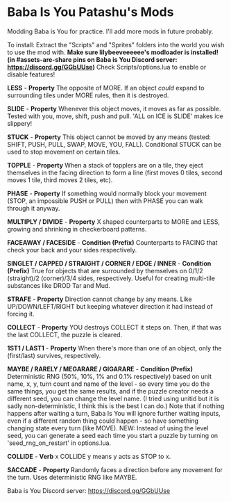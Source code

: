 # Baba Is You Patashu's Mods

Modding Baba is You for practice. I'll add more mods in future probably.

To install: Extract the "Scripts" and "Sprites" folders into the world you wish to use the mod with. **Make sure lilybeeveeeeee's modloader is installed! (in #assets-are-share pins on Baba is You Discord server: https://discord.gg/GGbUUse)** Check Scripts/options.lua to enable or disable features!

**LESS** - __Property__ The opposite of MORE. If an object *could* expand to surrounding tiles under MORE rules, then it is destroyed.

**SLIDE** - __Property__ Whenever this object moves, it moves as far as possible. Tested with you, move, shift, push and pull. 'ALL on ICE is SLIDE'  makes ice slippery!

**STUCK** - __Property__ This object cannot be moved by any means (tested: SHIFT, PUSH, PULL, SWAP, MOVE, YOU, FALL). Conditional STUCK can be used to stop movement on certain tiles.

**TOPPLE** - __Property__ When a stack of topplers are on a tile, they eject themselves in the facing direction to form a line (first moves 0 tiles, second moves 1 tile, third moves 2 tiles, etc).

**PHASE** - __Property__ If something would normally block your movement (STOP, an impossible PUSH or PULL) then with PHASE you can walk through it anyway.

**MULTIPLY / DIVIDE** - __Property__ X shaped counterparts to MORE and LESS, growing and shrinking in checkerboard patterns.

**FACEAWAY / FACESIDE** - __Condition (Prefix)__ Counterparts to FACING that check your back and your sides respectively.

**SINGLET / CAPPED / STRAIGHT / CORNER / EDGE / INNER** - __Condition (Prefix)__ True for objects that are surrounded by themselves on 0/1/2 (straight)/2 (corner)/3/4 sides, respectively. Useful for creating multi-tile substances like DROD Tar and Mud.

**STRAFE** - __Property__ Direction cannot change by any means. Like UP/DOWN/LEFT/RIGHT but keeping whatever direction it had instead of forcing it.

**COLLECT** - __Property__ YOU destroys COLLECT it steps on. Then, if that was the last COLLECT, the puzzle is cleared.

**1ST1 / LAST1** - __Property__ When there's more than one of an object, only the (first/last) survives, respectively.

**MAYBE / RARELY / MEGARARE / GIGARARE** - __Condition (Prefix)__ Deterministic RNG (50%, 10%, 1% and 0.1% respectively) based on unit name, x, y, turn count and name of the level - so every time you do the same things, you get the same results, and if the puzzle creator needs a different seed, you can change the level name. (I tried using unitid but it is sadly non-deterministic, I think this is the best I can do.) Note that if nothing happens after waiting a turn, Baba Is You will ignore further waiting inputs, even if a different random thing could happen - so have something changing state every turn (like MOVE). NEW: Instead of using the level seed, you can generate a seed each time you start a puzzle by turning on 'seed_rng_on_restart' in options.lua.

**COLLIDE** - __Verb__ x COLLIDE y means y acts as STOP to x.

**SACCADE** - __Property__ Randomly faces a direction before any movement for the turn. Uses deterministic RNG like MAYBE.

Baba is You Discord server: https://discord.gg/GGbUUse
